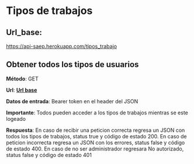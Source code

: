 # Tipos de trabajos

##  **Url_base**:
https://api-saep.herokuapp.com/tipos_trabajo

## Obtener todos los tipos de usuarios

**Método**: GET

**Url**: **[Url base](#"Url_base)**

**Datos de entrada**: Bearer token en el header del JSON

**Importante**: Todos pueden acceder a los tipos de trabajos mientras se este logeado

**Respuesta**:
En caso de recibir una peticion correcta  regresa un JSON con todos los tipos de trabajos, status true y código de estado 200.
En caso de peticion incorrecta regresa un JSON con los errores, status false y código de estado 400.
En caso de no ser administrador regresara No autorizado, status false y código de estado 401